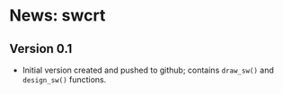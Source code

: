 # News: swcrt

## Version 0.1

- Initial version created and pushed to github; contains `draw_sw()` and `design_sw()` functions.
